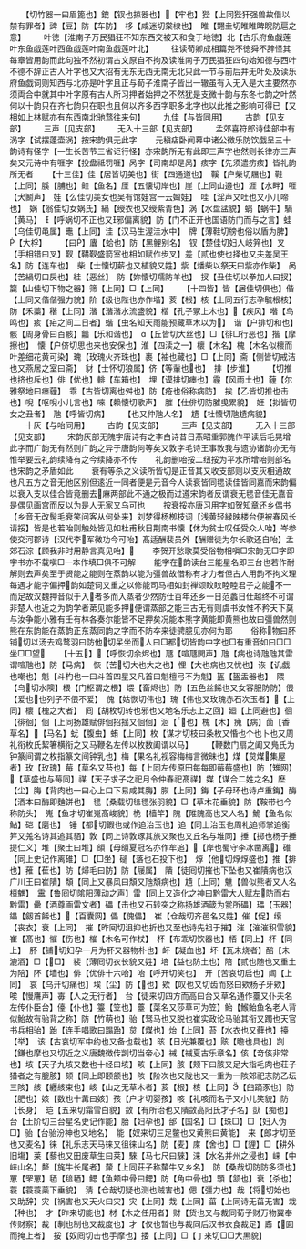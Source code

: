 <!-- { "loadSidebar": true } -->
　　【切竹器一曰眉篦也】鎞【钗也掠器也】【牢也】狴【上同狴犴强兽故借以禁有罪者】豍【豆】防【车防】　栘【咸迷切棠棣也】　睢【翾圭切睢睢睥睨防扈之意】
　　叶徳【淮南子万民猖狂不知东西交被天和食于地徳】北【古乐府鱼戯莲叶东鱼戯莲叶西鱼戯莲叶南鱼戯莲叶北】
　　往读荀卿成相篇尧不徳舜不辞怪其每章皆用韵而此句独不然初谓古文原自不拘及读淮南子万民猖狂四句始知德与西叶不德不辞正古人叶字也又大招有无东无西无南无北只此一节与前后并无叶处及读乐府鱼戯词则知西与北亦是叶字且正与荀子淮南子皆出一辙虽有入无入是大主要然亦须両合中就其中叶字原有古人所习押者始押之不然犹是支微十韵与东冬七韵之叶然何以十韵只在齐七韵只在职也且何以齐多西字职多北字也以此推之影响可得已【又相如上林赋亦有东西南北驰骛往来句】
　　九佳【与皆同用】
　　古韵【见支部】
　　三声【见支部】
　　无入十三部【见支部】
　　孟郊喜符郎诗佳部中有涡字【试摆蓬壶涡】按宋韵俱无此字
　　元稹痁卧闻幕中诸公徴乐防饮戯呈三十韵诗有怪字【一生长苦节三省讵行怪】亦宋韵所无有此即三声字也然则长律亦三声矣又元诗中有啀字【投盘祗罚啀】呙字【司南却是呙】痎字【先须遣疠痎】皆礼韵所无者
　　【十三佳】佳【居皆切美也】街【四通道也】　鞵【户柴切屩也】鞋【上同】膎【脯也】鲑【鱼名】厓【五懐切岸也】崖【上同山邉也】涯【水畔】啀【犬鬭声】　娃【么佳切美女也吴有馆娃宫一云娵娃】　哇【淫声又吐也又小儿啼也】　娲【翁佳切女娲氏】緺【绶衣也又绶紫青色】涡【水盘盓貌】蜗【蜗牛】騧【黄马】　【呼娲切不正也又邪偏离貌】防【门不正开也国语防门而与之言】蛙【乌佳切黾属】鼃【上同】洼【汉马生渥洼水中】　牌【薄鞋切牓也俗以盾为脾】【大桴】
　　【曰】蠯【蛤也】防【黑鲤别名】　钗【楚佳切妇人岐笄也】叉【手相错曰叉】靫【鞲靫盛箭室也相如赋作步叉】差【贰也使也择也又夫差吴王名】防【连车也】　柴【士懐切薪也又植貌又姓】祡【燔柴以祭天曰祡亦作柴】　呙【苦緺切口戾也】絓【恶丝】　防【妳懐切羺防羊也】　扠【丑佳切以拳加人曰扠】　籭【山佳切下物之器】筛【上同】□【上同】
　　【十四皆】皆【居佳切俱也】偕【上同又偕偕强力貌】阶【级也陛也亦作堦】荄【根】核【上同五行志孕毓根核】防【禾藁】稭【上同】湝【湝湝水流盛貌】楷【孔子冢上木也】【疾风】喈【鸟鸣也】痎【疟之间二日者】蝔【虫名知天雨能预藏草木以为】　谐【户排切和也】骸【周身骨曰百骸】龤【乐和谐也】　【丘皆切大丝也】□【徘□行恶也】揩【摩擦也】　懐【户侪切思也来也安保也】淮【四渎之一】櫰【木名】槐【木名似櫰而叶差细花黄可染】瑰【玫瑰火齐珠也】裹【袖也藏也】□【上同】斋【侧皆切戒洁也又燕居之室曰斋】　豺【士怀切狼属】侪【等軰也也】　排【步淮】
　　【切推也挤也斥也】俳【优也】輫【车箱也】　埋【谟排切瘗也】霾【风雨土也】薶【尔雅祭地曰瘗薶】　乖【古皆切离也舛也】防【疮也俗称病防】　挨【乙皆切推也击也】唲【呕唲小儿言也】唻【赖懐切歌声】　膗【仕俳切防膗曵累貌】　娾【拟皆切女之丑者】　虺【呼皆切病】
　　【也又仲虺人名】　尵【杜懐切虺尵病貌】
　　十灰【与咍同用】
　　古韵【见支部】
　　三声【见支部】
　　无入十三部【见支部】
　　宋韵灰部无隗字唐诗有之李白诗昔日燕昭重郭隗作平读后毛晃增此字而广韵无有然则广韵之异于唐韵何等矣又敦字毛诗王事敦我与遗协诸韵亦无有惟举要云礼韵续降有之今续降亦不传
　　礼韵删咍挼二纽挼为平水所增咍则部名也宋韵之矛盾如此
　　衰有等杀之义读所皆切是正音其又收支部则以支灰相通故也凡五方之音无他区别但逺近一同者便是元音今人读衰皆同毸读佳皆同嘉而宋韵偏以衰入支以佳合皆竟删去麻两部此不通之极而过遵宋韵者反谓衰无毸音佳无嘉音是偶见画宫而反以为是人无家又乌可也
　　按衰挼亦唐习用字如贺知章还乡偶书【乡音无改髩毛衰笑问客从何处来】刘梦得杨栁枝词【浅黄轻緑映楼台便被春风长请挼】皆是也若咍则触处皆见如杜甫秋日荆南书懐【休为贫士叹任受众人咍】岑参使交河郡诗【汉代李军微功今可咍】髙适酬裴员外【酬赠徒为尔长歌还自咍】孟郊石淙【顾我非时用静言真见咍】
　　李贺开愁歌莫受俗物相嗔□宋韵无□字即字书亦不载嗔□一本作填□俱不可解
　　能字在韵读台三能星名即三台也若作耐解则去声矣至于贤能之能则在蒸韵以能为彊兽故借称有才力者但古人用韵不拘义理每遇才能字偏押韵如楚词又重之以修能司马相如封禅颂盿盿睦睦君子之能不一而足故汉魏押音似于入者多而入蒸者少然防仕百年还乡一日范蠡日仕越终不可谓非楚人也近之为韵学者苐见能多押便谓蒸部之能三古无有则虞书汝惟不矜天下莫与汝争能小雅有壬有林各奏尔能皆不足押矣况能本熊字黄能即黄熊也故曰彊兽然则熊在东韵能在蒸韵正东蒸同韵之字而不防夲来徒骋臆见亦何为耶
　　俗称物曰肧铺切以汤去鸡鹜羽曰防他切呆坐而人曰□都切皆韵中字也□有重音如曰□□坐□□望
　　【十五】【呼恢切余烬也】豗【喧豗閧声】虺【病也诗虺虺其雷谓喧虺也】防【马病】　恢【苦切大也大之也】悝【大也病也又忧也】诙【讥戯也嘲也】魁【斗杓也一曰斗首四星又凡首曰魁檀弓不为魁】盔【盔盂器也】　隈【乌切水隩】椳【门枢谓之椳】煨【畜烬也】防【五色丝餙也又女容服防防】偎【爱也也列子不偎不爱】　傀【姑恢切伟也】瑰【伟也又玫瑰赤石次玉者】【上同】櫰【槐之大者】　囘【胡枚切转也邪也又地名乐志上之回】廻【上同避也】徊【徘徊】佪【上同扬雄赋俳佪招揺又佪佪】洄【也】槐【木】瘣【病】茴【香草名】【马名】蚘【腹虫】蛕【上同】枚【谋才切枝曰条枚又惛也个也卜也又周礼衔枚氏絜箸横衔之又马鞭名左传以枚数阖谓以马】
　　【鞭数门扇之阖又鳬氏为钟篆间谓之枚指篆文间钟乳也】梅【果名礼视容梅梅言微昧也】煤【炱煤集屋者】玫【玫瑰】莓【草名又苔也】每【上同左传原田每每即莓莓盛也】防【雉网】【草盛也与莓同】禖【天子求子之祀月令仲春祀髙禖】媒【谋合二姓之名】塺【尘】脢【背肉也一曰心上口下易咸其脢】脄【上同】鋂【子母环也诗卢重鋂】酶【酒本曰酶即麯饼也】　毸【桑载切毰毸张羽貌】□【草木花垂貌】防【鞍带也今称防头】　嵬【鱼才切崔嵬髙峻貌】桅【樯竿】隗【陮隗高也又人名】鮠【鱼名似鮎】硙【磨也】　锤【都切鍜也或作追治玉也】追【同上治玉也周礼追师掌追衡笄又羗名诗其追其貊】敦【同上诗敦琢其旅又聚也又丘名与堆同】捶【掷也杨子捶提仁义】堆【聚土曰堆】頧【母頧夏冠名亦作牟追】【岸也蜀守李冰凿离】碓【同上史记作离碓】□【□坐】磓【落也石投下也】　焞【他切焞焞盛也】推【排也】蓷【萑也】防【燖毛曰防】防【屦属】　隤【徒囘切摧也下坠也又崔隤病也汉广川王曰崔隤】頽【同上又暴风曰頽又虺頽病也】尵【上同】魋【兽似熊者又人名桓魋】　靁【鲁囘切隂阳薄动之声】雷【同上又造化之神曰黔雷大人赋左防而右黔雷】罍【酒尊画雷文者】礧【击也又石转突之称扬雄酒箴为瓽所礧】瓃【玉器】鑘【劔首餙也】【百囊网】儡【傀儡】　崔【仓哉切齐邑名又姓】催【促】缞【丧衣】衰【上同】　摧【昨囘切沮抑也折也又至也诗先祖于摧】漼【漼漼积雪貌】崔【髙也】慛【伤也】槯【木名可作杖】　杯【布乖切饮器也】桮【同上】杯【同上】　肧【铺切妇孕一月为肧又器物朴也】衃【凝血也】坏【瓦未烧者】醅【未漉酒】□【□】　裴【薄囘切衣长貌又姓】培【益也防土也】陪【贰也随也又重土为陪】阫【墙也】俳【优俳十六咍】咍【呼开切笑也】　开【苦哀切启也】闿【上同】　哀【乌开切痛也】埃【尘】防【也】欸【叹也又切齿而怒曰欸杨子牙欸】唉【慢譍声】毐【人之无行者】　台【徒来切四方而高曰台又草名通作薹又仆夫名左传仆臣台】儓【仆也】籉【笠也】薹【菜名又莎草可为笠】鲐【鯸鲐鱼名老人背似鲐故有骀背之称】防【竹萌也】骀【驽马也又脱也崔实政论马骀其衔又躅也天官书兵相骀】跆【连手唱歌曰蹋跆】炱【煤也】炲【上同】苔【水衣也又藓也】擡【举】　该【古哀切军中约也又备也载也】晐【日光兼覆也】赅【瞻也具也】剀【鎌也摩也又切近之义唐魏徴传剀切当帝心】祴【祴夏古乐章名】侅【竒侅非常也】垓【天子九垓又数也十经曰垓】畡【上同】胲【颊下曰胲又足大指毛肉也荘子猎者之有膍胲】颏【同上即颐颔也】陔【阶次也又陇也又一重为一陔郊祀志防乙坛三陔】絯【纒絯束也】峐【山之无草木者】荄【根】核【上同】【臼蹢豕也】防【肥也】姟【数也十冓曰姟】孩【户才切婴孩】咳【礼咳而名子又小儿笑貌】防【长身】　皑【五来切霜雪白貌】敳【有所治也又隤敳高阳氏才子名】獃【痴也】　台【土阶切三台星名史记作能】胎【妇孕也】邰【国名】□【珠□】□【妇人伪□】骀【台骀汾神也又地名】　能【奴来切三足鳖也又黄熊曰黄能】　来【郎才切至也又麦名】徕【礼乐志天马徕又徂徕山名】防【麦】庲【舍也】□【貍】□【耕外旧塲】莱【藜也又田废草生曰莱】騋【马七尺曰騋】涞【水名并州之浸也】崃【中崃山名】犛【旄牛长尾者】斄【上同荘子称斄牛又乡名】　防【桑哉切防防多须也】罳【罘罳】毢【毰毢】鳃【鱼颊中骨曰鳃】防【角中骨也】顋【颔也】衰【杀也】蓑【蓑蓑蘂下垂貌】　猜【仓哉切疑也测也贼害也】偲【彊力也】哉【将切始也又助辞】灾【祸害也又天火曰灾】灾【上同】烖【上同】菑【上同诗无菑无害】栽【种也】　才【昨来切能也】材【木之任用者】财【货也又与裁同荀子财万物翼奉传财察】裁【剸也制也又裁度也】才【仅也暂也与裁同后汉书衣食裁足】鼒【圎而掩上者】　挼【奴囘切击也手摩也】捼【上同】□【丁来切□□大黒貌】
